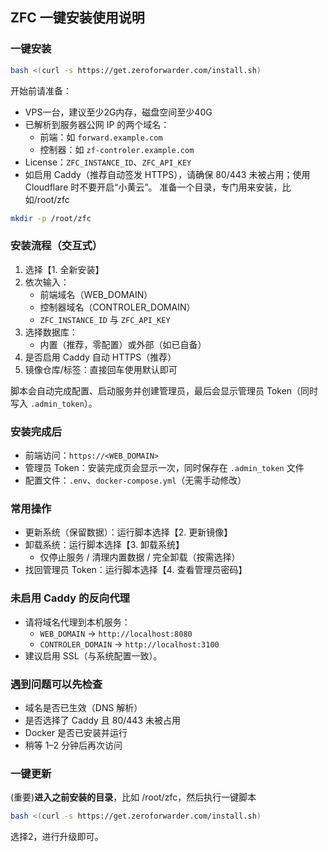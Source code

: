 ## ZFC 一键安装使用说明

### 一键安装
```bash
bash <(curl -s https://get.zeroforwarder.com/install.sh)
```

开始前请准备：
- VPS一台，建议至少2G内存，磁盘空间至少40G
- 已解析到服务器公网 IP 的两个域名：
  - 前端：如 `forward.example.com`
  - 控制器：如 `zf-controler.example.com`
- License：`ZFC_INSTANCE_ID`、`ZFC_API_KEY`
- 如启用 Caddy（推荐自动签发 HTTPS），请确保 80/443 未被占用；使用 Cloudflare 时不要开启“小黄云”。
准备一个目录，专门用来安装，比如/root/zfc
```bash
mkdir -p /root/zfc
```

### 安装流程（交互式）
1) 选择【1. 全新安装】
2) 依次输入：
   - 前端域名（WEB_DOMAIN）
   - 控制器域名（CONTROLER_DOMAIN）
   - `ZFC_INSTANCE_ID` 与 `ZFC_API_KEY`
3) 选择数据库：
   - 内置（推荐，零配置）或外部（如已自备）
4) 是否启用 Caddy 自动 HTTPS（推荐）
5) 镜像仓库/标签：直接回车使用默认即可

脚本会自动完成配置、启动服务并创建管理员，最后会显示管理员 Token（同时写入 `.admin_token`）。

### 安装完成后
- 前端访问：`https://<WEB_DOMAIN>`
- 管理员 Token：安装完成页会显示一次，同时保存在 `.admin_token` 文件
- 配置文件：`.env`、`docker-compose.yml`（无需手动修改）

### 常用操作
- 更新系统（保留数据）：运行脚本选择【2. 更新镜像】
- 卸载系统：运行脚本选择【3. 卸载系统】
  - 仅停止服务 / 清理内置数据 / 完全卸载（按需选择）
- 找回管理员 Token：运行脚本选择【4. 查看管理员密码】

### 未启用 Caddy 的反向代理
- 请将域名代理到本机服务：
  - `WEB_DOMAIN` → `http://localhost:8080`
  - `CONTROLER_DOMAIN` → `http://localhost:3100`
- 建议启用 SSL（与系统配置一致）。

### 遇到问题可以先检查
- 域名是否已生效（DNS 解析）
- 是否选择了 Caddy 且 80/443 未被占用
- Docker 是否已安装并运行
- 稍等 1–2 分钟后再次访问


### 一键更新
(重要)**进入之前安装的目录**，比如 /root/zfc，然后执行一键脚本
```bash
bash <(curl -s https://get.zeroforwarder.com/install.sh)
```
选择2，进行升级即可。